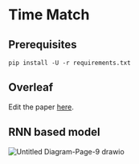 # Time Match

## Prerequisites

```
pip install -U -r requirements.txt
```

## Overleaf

Edit the paper [here](https://www.overleaf.com/8645188778nskkcybnnppf).

## RNN based model

![Untitled Diagram-Page-9 drawio](https://user-images.githubusercontent.com/8100/227769230-0d81f274-a08e-488d-a048-26117f7225b7.png)
